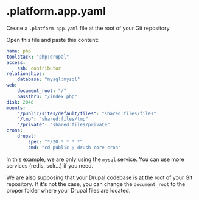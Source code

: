 # .platform.app.yaml

Create a ``.platform.app.yaml`` file at the root of your Git repository.

Open this file and paste this content:

```yaml
name: php
toolstack: "php:drupal"
access:
    ssh: contributor
relationships:
    database: "mysql:mysql"
web:
    document_root: "/"
    passthru: "/index.php"
disk: 2048
mounts:
    "/public/sites/default/files": "shared:files/files"
    "/tmp": "shared:files/tmp"
    "/private": "shared:files/private"
crons:
    drupal:
        spec: "*/20 * * * *"
        cmd: "cd public ; drush core-cron"
```

In this example, we are only using the ``mysql`` service. You can use more services (redis, solr...) if you need.

We are also supposing that your Drupal codebase is at the root of your Git repository. If it's not the case, you can change the ``document_root`` to the proper folder where your Drupal files are located.